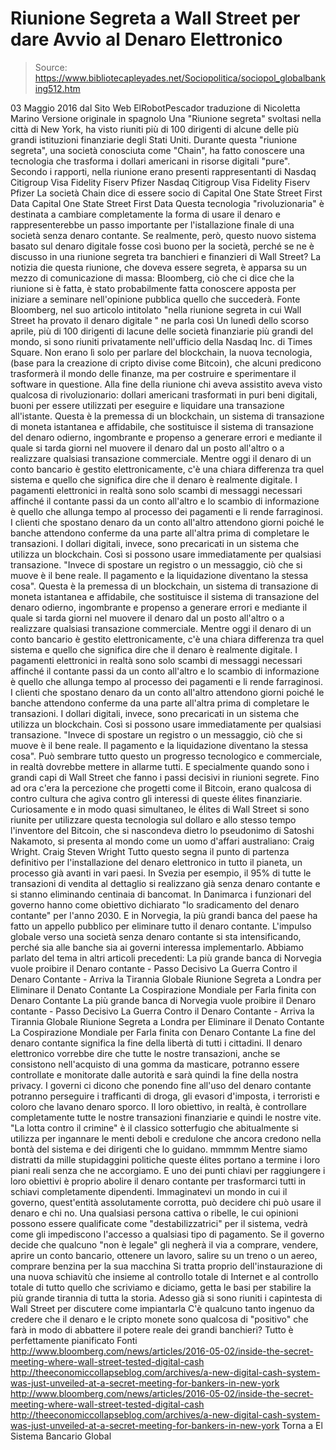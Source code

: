 # Riunione Segreta a Wall Street per dare Avvio al Denaro Elettronico

> Source: https://www.bibliotecapleyades.net/Sociopolitica/sociopol_globalbanking512.htm

03 Maggio 2016
dal Sito Web ElRobotPescador
traduzione di Nicoletta Marino
Versione originale in spagnolo
Una "Riunione segreta" svoltasi nella città di New York, ha visto riuniti più di 100 dirigenti di alcune delle più grandi istituzioni finanziarie degli Stati Uniti.
Durante questa "riunione segreta", una società conosciuta come "Chain", ha fatto conoscere una tecnologia che trasforma i dollari americani in risorse digitali "pure".
Secondo i rapporti, nella riunione erano presenti rappresentanti di
Nasdaq Citigroup Visa Fidelity Fiserv Pfizer
Nasdaq
Citigroup
Visa
Fidelity
Fiserv
Pfizer
La società Chain dice di essere socio di
Capital One State Street First Data
Capital One
State Street
First Data
Questa tecnologia "rivoluzionaria" è destinata a cambiare completamente la forma di usare il denaro e rappresenterebbe un passo importante per l'istallazione finale di una società senza denaro contante.
Se realmente, però, questo nuovo sistema basato sul denaro digitale fosse così buono per la società, perché se ne è discusso in una riunione segreta tra banchieri e finanzieri di Wall Street?
La notizia die questa riunione, che doveva essere segreta, è apparsa su un mezzo di comunicazione di massa:
Bloomberg, ciò che ci dice che la riunione si è fatta, è stato probabilmente fatta conoscere apposta per iniziare a seminare nell'opinione pubblica quello che succederà.
Fonte
Bloomberg, nel suo articolo intitolato "nella riunione segreta in cui Wall Street ha provato il denaro digitale " ne parla così
Un lunedì dello scorso aprile, più di 100 dirigenti di lacune delle società finanziarie più grandi del mondo, si sono riuniti privatamente nell'ufficio della Nasdaq Inc. di Times Square.
Non erano lì solo per parlare del blockchain, la nuova tecnologia, (base para la creazione di cripto divise come Bitcoin), che alcuni predicono trasformerà il mondo delle finanze, ma per costruire e sperimentare il software in questione.
Alla fine della riunione chi aveva assistito aveva visto qualcosa di rivoluzionario:
dollari americani trasformati in puri beni digitali, buoni per essere utilizzati per eseguire e liquidare una transazione all'istante.
Questa è la premessa di un blockchain, un sistema di transazione di moneta istantanea e affidabile, che sostituisce il sistema di transazione del denaro odierno, ingombrante e propenso a generare errori e mediante il quale si tarda giorni nel muovere il denaro dal un posto all'altro o a realizzare qualsiasi transazione commerciale. Mentre oggi il denaro di un conto bancario è gestito elettronicamente, c'è una chiara differenza tra quel sistema e quello che significa dire che il denaro è realmente digitale. I pagamenti elettronici in realtà sono solo scambi di messaggi necessari affinché il contante passi da un conto all'altro e lo scambio di informazione è quello che allunga tempo al processo dei pagamenti e li rende farraginosi. I clienti che spostano denaro da un conto all'altro attendono giorni poiché le banche attendono conferme da una parte all'altra prima di completare le transazioni. I dollari digitali, invece, sono precaricati in un sistema che utilizza un blockchain. Così si possono usare immediatamente per qualsiasi transazione. "Invece di spostare un registro o un messaggio, ciò che si muove è il bene reale. Il pagamento e la liquidazione diventano la stessa cosa".
Questa è la premessa di un blockchain, un sistema di transazione di moneta istantanea e affidabile, che sostituisce il sistema di transazione del denaro odierno, ingombrante e propenso a generare errori e mediante il quale si tarda giorni nel muovere il denaro dal un posto all'altro o a realizzare qualsiasi transazione commerciale.
Mentre oggi il denaro di un conto bancario è gestito elettronicamente, c'è una chiara differenza tra quel sistema e quello che significa dire che il denaro è realmente digitale.
I pagamenti elettronici in realtà sono solo scambi di messaggi necessari affinché il contante passi da un conto all'altro e lo scambio di informazione è quello che allunga tempo al processo dei pagamenti e li rende farraginosi.
I clienti che spostano denaro da un conto all'altro attendono giorni poiché le banche attendono conferme da una parte all'altra prima di completare le transazioni.
I dollari digitali, invece, sono precaricati in un sistema che utilizza un blockchain.
Così si possono usare immediatamente per qualsiasi transazione.
"Invece di spostare un registro o un messaggio, ciò che si muove è il bene reale. Il pagamento e la liquidazione diventano la stessa cosa".
Può sembrare tutto questo un progresso tecnologico e commerciale, in realtà dovrebbe mettere in allarme tutti.
E specialmente quando sono i grandi capi di Wall Street che fanno i passi decisivi in riunioni segrete.
Fino ad ora c'era la percezione che progetti come il Bitcoin, erano qualcosa di contro cultura che agiva contro gli interessi di queste élites finanziarie.
Curiosamente e in modo quasi simultaneo, le élites di Wall Street si sono riunite per utilizzare questa tecnologia sul dollaro e allo stesso tempo l'inventore del Bitcoin, che si nascondeva dietro lo pseudonimo di Satoshi Nakamoto, si presenta al mondo come un uomo d'affari australiano: Craig Wright.
Craig Steven Wright
Tutto questo segna il punto di partenza definitivo per l'installazione del denaro elettronico in tutto il pianeta, un processo già avanti in vari paesi.
In Svezia per esempio, il 95% di tutte le transazioni di vendita al dettaglio si realizzano già senza denaro contante e si stanno eliminando centinaia di bancomat.
In Danimarca i funzionari del governo hanno come obiettivo dichiarato "lo sradicamento del denaro contante" per l'anno 2030. E in Norvegia, la più grandi banca del paese ha fatto un appello pubblico per eliminare tutto il denaro contante.
L'impulso globale verso una società senza denaro contante si sta intensificando, perché sia alle banche sia ai governi interessa implementarlo.
Abbiamo parlato del tema in altri articoli precedenti:
La più grande banca di Norvegia vuole proibire il Denaro contante - Passo Decisivo La Guerra Contro il Denaro Contante - Arriva la Tirannia Globale Riunione Segreta a Londra per Eliminare il Denato Contante La Cospirazione Mondiale per Farla finita con Denaro Contante
La più grande banca di Norvegia vuole proibire il Denaro contante - Passo Decisivo
La Guerra Contro il Denaro Contante - Arriva la Tirannia Globale
Riunione Segreta a Londra per Eliminare il Denato Contante
La Cospirazione Mondiale per Farla finita con Denaro Contante
La fine del denaro contante significa la fine della libertà di tutti i cittadini.
Il denaro elettronico vorrebbe dire che tutte le nostre transazioni, anche se consistono nell'acquisto di una gomma da masticare, potranno essere controllate e monitorate dalle autorità e sarà quindi la fine della nostra privacy.
I governi ci dicono che ponendo fine all'uso del denaro contante potranno perseguire i trafficanti di droga, gli evasori d'imposta, i terroristi e coloro che lavano denaro sporco.
Il loro obiettivo, in realtà, è controllare completamente tutte le nostre transazioni finanziarie e quindi le nostre vite.
"La lotta contro il crimine" è il classico sotterfugio che abitualmente si utilizza per ingannare le menti deboli e credulone che ancora credono nella bontà del sistema e dei dirigenti che lo guidano.
mmmmm
Mentre siamo distratti da mille stupidaggini politiche queste élites portano a termine i loro piani reali senza che ne accorgiamo.
E uno dei punti chiavi per raggiungere i loro obiettivi è proprio abolire il denaro contante per trasformarci tutti in schiavi completamente dipendenti.
Immaginatevi un mondo in cui il governo, quest'entità assolutamente corrotta, può decidere chi può usare il denaro e chi no.
Una qualsiasi persona cattiva o ribelle, le cui opinioni possono essere qualificate come "destabilizzatrici" per il sistema, vedrà come gli impediscono l'accesso a qualsiasi tipo di pagamento.
Se il governo decide che qualcuno "non è legale" gli negherà il via a comprare, vendere, aprire un conto bancario, ottenere un lavoro, salire su un treno o un aereo, comprare benzina per la sua macchina
Si tratta proprio dell'instaurazione di una nuova schiavitù che insieme al controllo totale di Internet e al controllo totale di tutto quello che scriviamo e diciamo, getta le basi per stabilire la più grande tirannia di tutta la storia.
Adesso già si sono riuniti i capintesta di Wall Street per discutere come impiantarla
C'è qualcuno tanto ingenuo da credere che il denaro e le cripto monete sono qualcosa di "positivo" che farà in modo di abbattere il potere reale dei grandi banchieri?
Tutto è perfettamente pianificato
Fonti
http://www.bloomberg.com/news/articles/2016-05-02/inside-the-secret-meeting-where-wall-street-tested-digital-cash http://theeconomiccollapseblog.com/archives/a-new-digital-cash-system-was-just-unveiled-at-a-secret-meeting-for-bankers-in-new-york
http://www.bloomberg.com/news/articles/2016-05-02/inside-the-secret-meeting-where-wall-street-tested-digital-cash
http://theeconomiccollapseblog.com/archives/a-new-digital-cash-system-was-just-unveiled-at-a-secret-meeting-for-bankers-in-new-york
Torna a El Sistema Bancario Global
